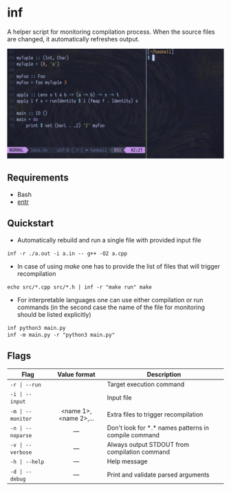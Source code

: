 # inf

A helper script for monitoring compilation process.
When the source files are changed, it automatically refreshes output.

<img src="https://github.com/magnickolas/inf/blob/815abc8c51ec0afb5653211c557de662dad04bb6/extra/demo.gif" width="700">

## Requirements

- Bash
- [entr](https://github.com/eradman/entr)

## Quickstart

- Automatically rebuild and run a single file with provided input file
```shell
inf -r ./a.out -i a.in -- g++ -O2 a.cpp
 ```

- In case of using *make* one has to provide the list of files that will trigger recompilation
```shell
echo src/*.cpp src/*.h | inf -r "make run" make
```

- For interpretable languages one can use either compilation or run commands (in the second case the name of the file for monitoring should be listed explicitly)
```shell
inf python3 main.py
inf -m main.py -r "python3 main.py"
```

## Flags

| Flag              |     Value format      | Description                                                                                 |
| ----------------- |:---------------------:| ------------------------------------------------------------------------------------------- |
| `-r \| --run`     |       <command>       | Target execution command                                                                    |
| `-i \| --input`   |        <name>         | Input file                                                                                  |
| `-m \| --monitor` | <name 1>,<name 2>,... | Extra files to trigger recompilation                                                        |
| `-n \| --noparse` |           —           | Don't look for \*.\* names patterns in compile command                                      |
| `-v \| --verbose` |           —           | Always output STDOUT from compilation command                                               |
| `-h \| --help`    |           —           | Help message                                                                                |
| `-d \| --debug`   |           —           | Print and validate parsed arguments                                                         |
